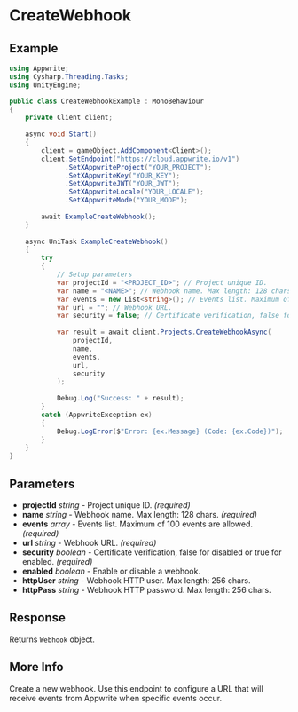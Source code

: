 # CreateWebhook

## Example

```csharp
using Appwrite;
using Cysharp.Threading.Tasks;
using UnityEngine;

public class CreateWebhookExample : MonoBehaviour
{
    private Client client;
    
    async void Start()
    {
        client = gameObject.AddComponent<Client>();
        client.SetEndpoint("https://cloud.appwrite.io/v1")
              .SetXAppwriteProject("YOUR_PROJECT");
              .SetXAppwriteKey("YOUR_KEY");
              .SetXAppwriteJWT("YOUR_JWT");
              .SetXAppwriteLocale("YOUR_LOCALE");
              .SetXAppwriteMode("YOUR_MODE");
        
        await ExampleCreateWebhook();
    }
    
    async UniTask ExampleCreateWebhook()
    {
        try
        {
            // Setup parameters
            var projectId = "<PROJECT_ID>"; // Project unique ID.
            var name = "<NAME>"; // Webhook name. Max length: 128 chars.
            var events = new List<string>(); // Events list. Maximum of 100 events are allowed.
            var url = ""; // Webhook URL.
            var security = false; // Certificate verification, false for disabled or true for enabled.
            
            var result = await client.Projects.CreateWebhookAsync(
                projectId,
                name,
                events,
                url,
                security
            );
            
            Debug.Log("Success: " + result);
        }
        catch (AppwriteException ex)
        {
            Debug.LogError($"Error: {ex.Message} (Code: {ex.Code})");
        }
    }
}
```

## Parameters

- **projectId** *string* - Project unique ID. *(required)*
- **name** *string* - Webhook name. Max length: 128 chars. *(required)*
- **events** *array* - Events list. Maximum of 100 events are allowed. *(required)*
- **url** *string* - Webhook URL. *(required)*
- **security** *boolean* - Certificate verification, false for disabled or true for enabled. *(required)*
- **enabled** *boolean* - Enable or disable a webhook.
- **httpUser** *string* - Webhook HTTP user. Max length: 256 chars.
- **httpPass** *string* - Webhook HTTP password. Max length: 256 chars.

## Response

Returns `Webhook` object.
## More Info

Create a new webhook. Use this endpoint to configure a URL that will receive events from Appwrite when specific events occur. 
